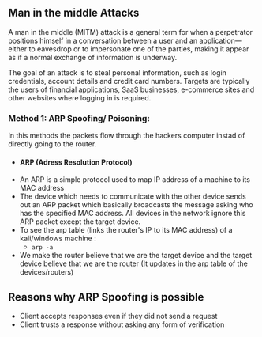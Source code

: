 ## Man in the middle Attacks

A man in the middle (MITM) attack is a general term for when a perpetrator positions himself in a conversation between a user and an application—either to eavesdrop or to impersonate one of the parties, making it appear as if a normal exchange of information is underway.

The goal of an attack is to steal personal information, such as login credentials, account details and credit card numbers. Targets are typically the users of financial applications, SaaS businesses, e-commerce sites and other websites where logging in is required.

### Method 1: ARP Spoofing/ Poisoning:
In this methods the packets flow through the hackers computer instad of directly going to the router.

- #### ARP (Adress Resolution Protocol)
- An ARP is a simple protocol used to map IP address of a machine to its MAC address
- The device which needs to communicate with the other device sends out an ARP packet which basically broadcasts the message asking who has the specified MAC address. All devices in the network ignore this ARP packet except the target device.
- To see the arp table  (links the router's IP to its MAC address) of a kali/windows machine :
	- `arp -a` 
- We make the router believe that we are the target device and the target device believe that we are the router (It updates in the arp table of the devices/routers)

## Reasons why ARP Spoofing is possible

- Client accepts responses even if they did not send a request
- Client trusts a response without asking any form of verification